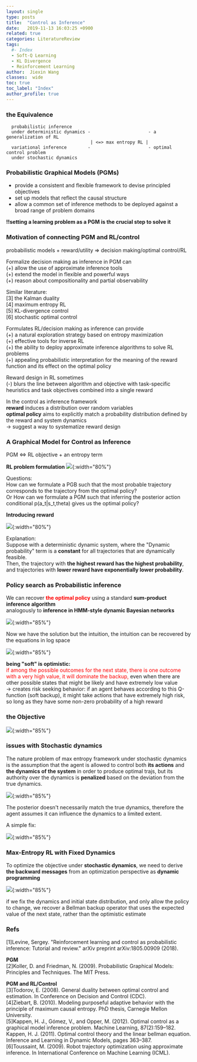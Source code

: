 ```yaml
---
layout: single
type: posts
title:  "Control as Inference"
date:   2019-11-13 16:03:25 +0900
related: true
categories: LiteratureReview
tags:
  #- Index
  - Soft-Q Learning
  - KL Divergence
  - Reinforcement Learning
author:  Jiexin Wang
classes:  wide
toc: true
toc_label: "Index"
author_profile: true
---
```


### the Equivalence


      probabilistic inference                          
      under deterministic dynamics -                      - a generalization of RL
                                    | <=> max entropy RL |   
      variational inference        -                      - optimal control problem
      under stochastic dynamics                       

### Probabilistic Graphical Models (PGMs)

- provide a consistent and flexible framework to devise principled objectives  
- set up models that reflect the causal structure
- allow a common set of inference methods to be deployed against a broad range of problem domains  

**!!setting a learning problem as a PGM is the crucial step to solve it**

### Motivation of connecting PGM and RL/control

probabilistic models + reward/utility => decision making/optimal control/RL  

Formalize decision making as inference in PGM can  
(+) allow the use of approximate inference tools  
(+) extend the model in flexible and powerful ways  
(+) reason about compositionality and partial observability  

Similar literature:  
[3] the Kalman duality  
[4] maximum entropy RL  
[5] KL-divergence control  
[6] stochastic optimal control  

Formulates RL/decision making as inference can provide   
(+) a natural exploration strategy based on entropy maximization  
(+) effective tools for inverse RL  
(+) the ability to deploy approximate inference algorithms to solve RL problems  
(+) appealing probabilistic interpretation for the meaning of the reward function and its effect on the optimal policy  

Reward design in RL sometimes  
(-) blurs the line between algorithm and objective with task-specific heuristics and task objectives combined into a single reward  

In the control as inference framework  
**reward** induces a distribution over random variables  
**optimal policy** aims to explicitly match a probability distribution defined by the reward and system dynamics  
-> suggest a way to systematize reward design  

### A Graphical Model for Control as Inference  

PGM <=> RL objective + an entropy term  

**RL problem formulation**
![](https://ha5ha6.github.io/judy_blog/assets/images/rlform.png){:width="80%"}

Questions:  
How can we formulate a PGB such that the most probable trajectory corresponds to the trajectory from the optimal policy?  
Or How can we formulate a PGM such that inferring the posterior action conditional p(a_t|s_t,theta) gives us the optimal policy?

**Introducing reward**

![](https://ha5ha6.github.io/judy_blog/assets/images/pgmreward.png){:width="80%"}  

Explanation:  
Suppose with a deterministic dynamic system, where the "Dynamic probability" term is a **constant** for all trajectories that are dynamically feasible.  
Then, the trajectory with **the highest reward has the highest probability**, and trajectories with **lower reward have exponentially lower probability**.  

### Policy search as Probabilistic inference

We can recover <span style="color:red">**the optimal policy**</span> using a standard **sum-product inference algorithm**  
analogously to **inference in HMM-style dynamic Bayesian networks**  

![](https://ha5ha6.github.io/judy_blog/assets/images/backup.png){:width="85%"}

Now we have the solution but the intuition, the intuition can be recovered by the equations in log space  

![](https://ha5ha6.github.io/judy_blog/assets/images/backuplog.png){:width="85%"}

**being "soft" is optimistic:**  
<span style="color:red">if among the possible outcomes for the next state, there is one outcome with a very high value, it will dominate the backup,</span> even when there are other possible states that might be likely and have extremely low value    
-> creates risk seeking behavior: if an agent behaves according to this Q-function (soft backup), it might take actions that have extremely high risk, so long as they have some non-zero probability of a high reward  

### the Objective

![](https://ha5ha6.github.io/judy_blog/assets/images/entropyobj.png){:width="85%"}

### issues with Stochastic dynamics

The nature problem of max entropy framework under stochastic dynamics is the assumption that the agent is allowed to control both **its actions** and **the dynamics of the system** in order to produce optimal trajs, but its authority over the dynamics is **penalized** based on the deviation from the true dynamics.

![](https://ha5ha6.github.io/judy_blog/assets/images/stochas.png){:width="85%"}

The posterior doesn't necessarily match the true dynamics, therefore the agent assumes it can influence the dynamics to a limited extent.

A simple fix:  

![](https://ha5ha6.github.io/judy_blog/assets/images/stoobj.png){:width="85%"}

### Max-Entropy RL with Fixed Dynamics  

To optimize the objective under **stochastic dynamics**, we need to derive **the backward messages** from an optimization perspective as **dynamic programming**

![](https://ha5ha6.github.io/judy_blog/assets/images/stobellman.png){:width="85%"}

if we fix the dynamics and initial state distribution, and only allow the policy to change, we recover a Bellman backup operator that uses the expected value of the next state, rather than the optimistic estimate


### Refs

[1]Levine, Sergey. "Reinforcement learning and control as probabilistic inference: Tutorial and review." arXiv preprint arXiv:1805.00909 (2018).  

**PGM**  
[2]Koller, D. and Friedman, N. (2009). Probabilistic Graphical Models: Principles and Techniques. The MIT Press.

**PGM and RL/Control**  
[3]Todorov, E. (2008). General duality between optimal control and estimation. In Conference on Decision and Control (CDC).  
[4]Ziebart, B. (2010). Modeling purposeful adaptive behavior with the principle of maximum causal entropy. PhD thesis, Carnegie Mellon University.  
[5]Kappen, H. J., Gómez, V., and Opper, M. (2012). Optimal control as a graphical model inference problem. Machine Learning, 87(2):159–182.  
Kappen, H. J. (2011). Optimal control theory and the linear bellman equation. Inference and Learning in Dynamic Models, pages 363–387.  
[6]Toussaint, M. (2009). Robot trajectory optimization using approximate inference. In International Conference on Machine Learning (ICML).  
